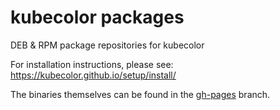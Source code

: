 # kubecolor packages

DEB & RPM package repositories for kubecolor

For installation instructions, please see: <https://kubecolor.github.io/setup/install/>

The binaries themselves can be found in the [gh-pages](https://github.com/kubecolor/kubecolor-packages/tree/gh-pages)
branch.
